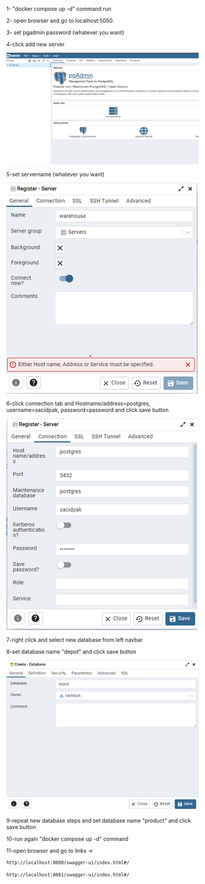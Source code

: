 1- "docker compose up -d" command run

2- open browser and go to localhost:5050

3- set pgadmin password (whatever you want)

4-click add new server

![img_4.png](img_4.png)

5-set servername (whatever you want)

![img.png](img.png)


6-click connection tab and Hostname/address=postgres, username=sacidpak, password=password and click save button

![img_1.png](img_1.png)


7-right click and select new database from left navbar


8-set database name "depot" and click save button

![img_2.png](img_2.png)


9-repeat new database steps and set database name "product" and click save button

10-run again "docker compose up -d" command 

11-open browser and go to links -> 

    http://localhost:8080/swagger-ui/index.html#/

    http://localhost:8081/swagger-ui/index.html#/


